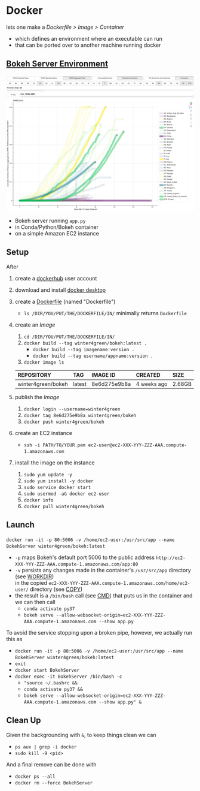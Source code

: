 
# Docker

lets one make a *Dockerfile > Image > Container*
- which defines an environment where an executable can run
- that can be ported over to another machine running docker 

## <a href="http://ec2-54-147-151-121.compute-1.amazonaws.com/app3">Bokeh Server Environment</a>

<a href="http://ec2-54-147-151-121.compute-1.amazonaws.com/app3">
<img src="covid.jpeg">
</a>



- Bokeh server running `app.py` 
- in Conda/Python/Bokeh container
- on a simple Amazon EC2 instance

## Setup

After
1. create a [dockerhub](https://hub.docker.com/) user account
2. download and install [docker desktop](https://www.docker.com/products/docker-desktop)
3. create a [Dockerfile](Dockerfile) (named "Dockerfile")
   - `ls /DIR/YOU/PUT/THE/DOCKERFILE/IN/` minimally returns `Dockerfile`
4. create an *Image*
   1. `cd /DIR/YOU/PUT/THE/DOCKERFILE/IN/`
   2. `docker build --tag winter4green/bokeh:latest .`
      - `docker build --tag imagename:version .`
      - `docker build --tag username/appname:version .`
   3. `docker image ls`

     |REPOSITORY        |TAG   |IMAGE ID    |    CREATED|  SIZE|
     |------------------|------|------------|-----------|------|
     |winter4green/bokeh|latest|8e6d275e9b8a|4 weeks ago|2.68GB|

5. publish the *Image*
   1. `docker login --username=winter4green` <!--- #(!) -->
   2. `docker tag 8e6d275e9b8a winter4green/bokeh`
   3. `docker push winter4green/bokeh`
6. create an EC2 instance
   - `ssh -i PATH/TO/YOUR.pem ec2-user@ec2-XXX-YYY-ZZZ-AAA.compute-1.amazonaws.com`
7. install the image on the instance
   1. `sudo yum update -y`
   2. `sudo yum install -y docker`
   3. `sudo service docker start`
   4. `sudo usermod -aG docker ec2-user`
   5. `docker info`
   6. `docker pull winter4green/bokeh`

## Launch

`docker run -it -p 80:5006 -v /home/ec2-user:/usr/src/app --name BokehServer winter4green/bokeh:latest`

- `-p` maps Bokeh's default port 5006 to the public address
  `http://ec2-XXX-YYY-ZZZ-AAA.compute-1.amazonaws.com/app:80`
- `-v` persists any changes made in the container's `/usr/src/app` directory (see [WORKDIR](Dockerfile))  
  in the copied `ec2-XXX-YYY-ZZZ-AAA.compute-1.amazonaws.com/home/ec2-user/` directory (see [COPY](Dockerfile))
- the result is a `/bin/bash` call (see [CMD](Dockerfile)) that puts us in the container and we can then call
  - `conda activate py37`
  - `bokeh serve --allow-websocket-origin=ec2-XXX-YYY-ZZZ-AAA.compute-1.amazonaws.com --show app.py`

To avoid the service stopping upon a broken pipe, however, we actually run this as
- `docker run -it -p 80:5006 -v /home/ec2-user:/usr/src/app --name BokehServer winter4green/bokeh:latest`
- `exit`
- `docker start BokehServer`
- `docker exec -it BokehServer /bin/bash -c`
  - `"source ~/.bashrc &&`
  - `conda activate py37 &&`
  - `bokeh serve --allow-websocket-origin=ec2-XXX-YYY-ZZZ-AAA.compute-1.amazonaws.com --show app.py" &`

<!---
docker exec -it BokehServer /bin/bash -c "source ~/.bashrc && conda activate py37 && bokeh serve --allow-websocket-origin=ec2-54-147-151-121.compute-1.amazonaws.com --show app3.py" &
-->

## Clean Up

Given the backgrounding with `&`, to keep things clean we can
- `ps aux | grep -i docker`
- `sudo kill -9 <pid>`

And a final remove can be done with
- `docker ps --all`
- `docker rm --force BokehServer`


